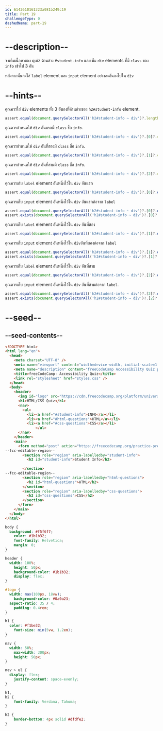 ```yaml
---
id: 6143610161323a081b249c19
title: Part 19
challengeType: 0
dashedName: part-19
---
```


# --description--

จงเติมเนื้อหาของ quiz ด้านล่าง `#student-info` และเพิ่ม `div` elements ที่มี `class` ของ `info` เข้าไป 3 อัน

หลังจากนั้นจงใส่ `label` element และ `input` element อย่างละอันลงไปใน `div`

# --hints--

คุณควรใส่ `div` elements ทั้ง 3 อันลงที่ด้านล่างของ `h2#student-info` element.

```js
assert.equal(document.querySelectorAll('h2#student-info ~ div')?.length, 3);
```

คุณควรกำหนดให้ `div` อันแรกมี `class` ชื่อ `info`.

```js
assert.equal(document.querySelectorAll('h2#student-info ~ div')?.[0]?.className, 'info');
```

คุณควรกำหนดให้ `div` อันที่สองมี `class` ชื่อ `info`.

```js
assert.equal(document.querySelectorAll('h2#student-info ~ div')?.[1]?.className, 'info');
```

คุณควรกำหนดให้ `div` อันที่สามมี `class` ชื่อ `info`.

```js
assert.equal(document.querySelectorAll('h2#student-info ~ div')?.[2]?.className, 'info');
```

คุณควรเก้บ `label` element อันหนึ่งไว้ใน `div` อันแรก

```js
assert.equal(document.querySelectorAll('h2#student-info ~ div')?.[0]?.querySelectorAll('label')?.length, 1);
```

คุณควรเก็บ `input` element อันหนึ่งไว้ใน `div` อันแรกต่อจาก `label`

```js
assert.equal(document.querySelectorAll('h2#student-info ~ div')?.[0]?.querySelectorAll('input')?.length, 1);
assert.exists(document.querySelectorAll('h2#student-info ~ div')?.[0]?.querySelector('label + input'));
```

คุณควรเก็บ `label` element อันหนึ่งไว้ใน `div` อันที่สอง

```js
assert.equal(document.querySelectorAll('h2#student-info ~ div')?.[1]?.querySelectorAll('label')?.length, 1);
```

คุณควรเก็บ `input` element อันหนึ่งไว้ใน `div`อันที่สองต่อจาก `label`

```js
assert.equal(document.querySelectorAll('h2#student-info ~ div')?.[1]?.querySelectorAll('input')?.length, 1);
assert.exists(document.querySelectorAll('h2#student-info ~ div')?.[1]?.querySelector('label + input'));
```

คุณควรเก็บ `label` element อันหนึ่งไว้ใน `div` อันที่สาม

```js
assert.equal(document.querySelectorAll('h2#student-info ~ div')?.[2]?.querySelectorAll('label')?.length, 1);
```

คุณควรเก็บ `input` element อันหนึ่งไว้ใน `div` อันที่สามต่อจาก `label`.

```js
assert.equal(document.querySelectorAll('h2#student-info ~ div')?.[2]?.querySelectorAll('input')?.length, 1);
assert.exists(document.querySelectorAll('h2#student-info ~ div')?.[2]?.querySelector('label + input'));
```

# --seed--

## --seed-contents--

```html
<!DOCTYPE html>
<html lang="en">
  <head>
    <meta charset="UTF-8" />
    <meta name="viewport" content="width=device-width, initial-scale=1.0" />
    <meta name="description" content="freeCodeCamp Accessibility Quiz practice project" />
    <title>freeCodeCamp: Accessibility Quiz</title>
    <link rel="stylesheet" href="styles.css" />
  </head>
  <body>
    <header>
      <img id="logo" src="https://cdn.freecodecamp.org/platform/universal/fcc_primary.svg">
      <h1>HTML/CSS Quiz</h1>
      <nav>
        <ul>
          <li><a href="#student-info">INFO</a></li>
          <li><a href="#html-questions">HTML</a></li>
          <li><a href="#css-questions">CSS</a></li>
			  </ul>
      </nav>
    </header>
    <main>
      <form method="post" action="https://freecodecamp.org/practice-project/accessibility-quiz">
--fcc-editable-region--
        <section role="region" aria-labelledby="student-info">
          <h2 id="student-info">Student Info</h2>
          
        </section>
--fcc-editable-region--
        <section role="region" aria-labelledby="html-questions">
          <h2 id="html-questions">HTML</h2>
        </section>
        <section role="region" aria-labelledby="css-questions">
          <h2 id="css-questions">CSS</h2>
        </section>
      </form>
    </main>
  </body>
</html>

```

```css
body {
  background: #f5f6f7;
	color: #1b1b32;
	font-family: Helvetica;
	margin: 0;
}

header {
  width: 100%;
	height: 50px;
	background-color: #1b1b32;
	display: flex;
}

#logo {
  width: max(100px, 18vw);
	background-color: #0a0a23;
  aspect-ratio: 35 / 4;
	padding: 0.4rem;
}

h1 {
  color: #f1be32;
	font-size: min(5vw, 1.2em);
}

nav {
  width: 50%;
	max-width: 300px;
	height: 50px;
}

nav > ul {
  display: flex;
	justify-content: space-evenly;
}

h1,
h2 {
	font-family: Verdana, Tahoma;
}

h2 {
	border-bottom: 4px solid #dfdfe2;
}

```
